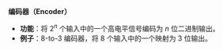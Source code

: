 **编码器（Encoder）**

-   **功能**：将 $2^n$ 个输入中的一个高电平信号编码为 $n$ 位二进制输出。
-   **例子**：8-to-3 编码器，将 8 个输入中的一个映射为 3 位输出。